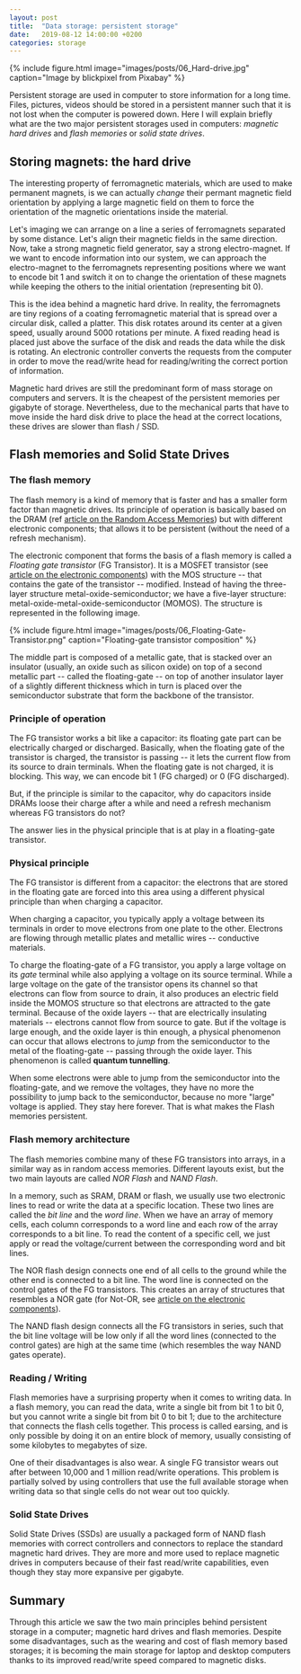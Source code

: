 ```yaml
---
layout: post
title:  "Data storage: persistent storage"
date:   2019-08-12 14:00:00 +0200
categories: storage
---
```


{% include figure.html image="images/posts/06_Hard-drive.jpg" caption="Image by blickpixel from Pixabay" %}

Persistent storage are used in computer to store information for a long time. Files, pictures, videos should be stored in a persistent manner such that it is not lost when the computer is powered down. Here I will explain briefly what are the two major persistent storages used in computers: _magnetic hard drives_ and _flash memories_ or _solid state drives_. 

## Storing magnets: the hard drive

The interesting property of ferromagnetic materials, which are used to make permanent magnets, is we can actually _change_ their permant magnetic field orientation by applying a large magnetic field on them to force the orientation of the magnetic orientations inside the material. 

Let's imaging we can arrange on a line a series of ferromagnets separated by some distance. Let's align their magnetic fields in the same direction. Now, take a strong magnetic field generator, say a strong electro-magnet. If we want to encode information into our system, we can approach the electro-magnet to the ferromagnets representing positions where we want to encode bit 1 and switch it on to change the orientation of these magnets while keeping the others to the initial orientation (representing bit 0).

This is the idea behind a magnetic hard drive. In reality, the ferromagnets are tiny regions of a coating ferromagnetic material that is spread over a circular disk, called a platter. This disk rotates around its center at a given speed, usually around 5000 rotations per minute. A fixed reading head is placed just above the surface of the disk and reads the data while the disk is rotating. An electronic controller converts the requests from the computer in order to move the read/write head for reading/writing the correct portion of information.

Magnetic hard drives are still the predominant form of mass storage on computers and servers. It is the cheapest of the persistent memories per gigabyte of storage. Nevertheless, due to the mechanical parts that have to move inside the hard disk drive to place the head at the correct locations, these drives are slower than flash / SSD. 

## Flash memories and Solid State Drives

### The flash memory

The flash memory is a kind of memory that is faster and has a smaller form factor than magnetic drives. Its principle of operation is basically based on the DRAM (ref [article on the Random Access Memories]({{site.url}}/data-storage/2019/07/23/data-storage-random-access-memories/)) but with different electronic components; that allows it to be persistent (without the need of a refresh mechanism).

The electronic component that forms the basis of a flash memory is called a *Floating gate transistor* (FG Transistor). It is a MOSFET transistor (see [article on the electronic components]({{site.url}}/data-storage/2019/04/30/electronic-components/)) with the MOS structure -- that contains the gate of the transistor -- modified. Instead of having the three-layer structure metal-oxide-semiconductor; we have a five-layer structure: metal-oxide-metal-oxide-semiconductor (MOMOS). The structure is represented in the following image.

{% include figure.html image="images/posts/06_Floating-Gate-Transistor.png" caption="Floating-gate transistor composition" %}

The middle part is composed of a metallic gate, that is stacked over an insulator (usually, an oxide such as silicon oxide) on top of a second metallic part -- called the floating-gate -- on top of another insulator layer of a slightly different thickness which in turn is placed over the semiconductor substrate that form the backbone of the transistor.

### Principle of operation

The FG transistor works a bit like a capacitor: its floating gate part can be electrically charged or discharged. Basically, when the floating gate of the transistor is charged, the transistor is passing -- it lets the current flow from its source to drain terminals. When the floating gate is not charged, it is blocking. This way, we can encode bit 1 (FG charged) or 0 (FG discharged). 

But, if the principle is similar to the capacitor, why do capacitors inside DRAMs loose their charge after a while and need a refresh mechanism whereas FG transistors do not?

The answer lies in the physical principle that is at play in a floating-gate transistor.

### Physical principle

The FG transistor is different from a capacitor: the electrons that are stored in the floating gate are forced into this area using a different physical principle than when charging a capacitor. 

When charging a capacitor, you typically apply a voltage between its terminals in order to move electrons from one plate to the other. Electrons are flowing through metallic plates and metallic wires -- conductive materials. 

To charge the floating-gate of a FG transistor, you apply a large voltage on its *gate* terminal while also applying a voltage on its source terminal. While a large voltage on the gate of the transistor opens its channel so that electrons can flow from source to drain, it also produces an electric field inside the MOMOS structure so that electrons are attracted to the gate terminal. Because of the oxide layers -- that are electrically insulating materials -- electrons cannot flow from source to gate. But if the voltage is large enough, and the oxide layer is thin enough, a physical phenomenon can occur that allows electrons to *jump* from the semiconductor to the metal of the floating-gate -- passing through the oxide layer. This phenomenon is called **quantum tunnelling**. 

When some electrons were able to jump from the semiconductor into the floating-gate, and we remove the voltages, they have no more the possibility to jump back to the semiconductor, because no more "large" voltage is applied. They stay here forever. That is what makes the Flash memories persistent. 

### Flash memory architecture

The flash memories combine many of these FG transistors into arrays, in a similar way as in random access memories. Different layouts exist, but the two main layouts are called *NOR Flash* and *NAND Flash*.

In a memory, such as SRAM, DRAM or flash, we usually use two electronic lines to read or write the data at a specific location. These two lines are called the *bit line* and the *word line*. When we have an array of memory cells, each column corresponds to a word line and each row of the array corresponds to a bit line. To read the content of a specific cell, we just apply or read the voltage/current between the corresponding word and bit lines.

The NOR flash design connects one end of all cells to the ground while the other end is connected to a bit line. The word line is connected on the control gates of the FG transistors. This creates an array of structures that resembles a NOR gate (for Not-OR, see [article on the electronic components]({{site.url}}/data-storage/2019/04/30/electronic-components/)).

The NAND flash design connects all the FG transistors in series, such that the bit line voltage will be low only if all the word lines (connected to the control gates) are high at the same time (which resembles the way NAND gates operate).

### Reading / Writing

Flash memories have a surprising property when it comes to writing data. In a flash memory, you can read the data, write a single bit from bit 1 to bit 0, but you cannot write a single bit from bit 0 to bit 1; due to the architecture that connects the flash cells together. This process is called earsing, and is only possible by doing it on an entire block of memory, usually consisting of some kilobytes to megabytes of size. 

One of their disadvantages is also wear. A single FG transistor wears out after between 10,000 and 1 million read/write operations. This problem is partially solved by using controllers that use the full available storage when writing data so that single cells do not wear out too quickly. 

### Solid State Drives

Solid State Drives (SSDs) are usually a packaged form of NAND flash memories with correct controllers and connectors to replace the standard magnetic hard drives. They are more and more used to replace magnetic drives in computers because of their fast read/write capabilities, even though they stay more expansive per gigabyte. 

## Summary

Through this article we saw the two main principles behind persistent storage in a computer; magnetic hard drives and flash memories. Despite some disadvantages, such as the wearing and cost of flash memory based storages; it is becoming the main storage for laptop and desktop computers thanks to its improved read/write speed compared to magnetic disks. 